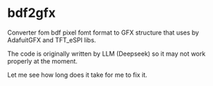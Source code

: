# bdf2gfx

Converter fom bdf pixel fomt format to GFX structure that uses by AdafuitGFX and TFT_eSPI libs.

The code is originally written by LLM (Deepseek) so it may not work properly at the moment.

Let me see how long does it take for me to fix it.

